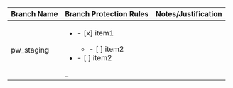 | Branch Name | Branch Protection Rules | Notes/Justification |
| --- | --- | --- |
| pw_staging | <ul><li>- [x] item1</li><ul><li>- [ ] item2</li></ul><li>- [ ] item2</li></ul>_ |  |
